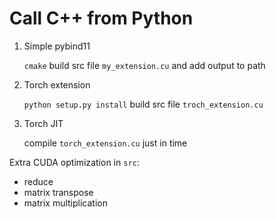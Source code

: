 Call C++ from Python
====================

1. Simple pybind11

   `cmake` build src file `my_extension.cu` and add output to path

2. Torch extension

   `python setup.py install` build src file `troch_extension.cu`

3. Torch JIT

   compile `torch_extension.cu` just in time


Extra CUDA optimization in `src`:

- reduce
- matrix transpose
- matrix multiplication